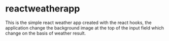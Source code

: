 # reactweatherapp
This is the simple react weather app created with the react hooks, the application change the background image at the top of the input field which change on the basis of weather result.
